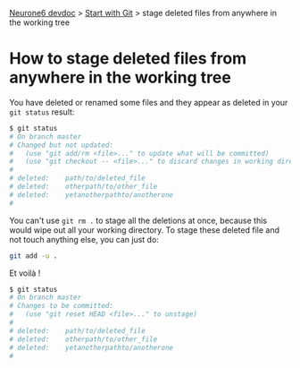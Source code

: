 [Neurone6 devdoc](../README.md) &gt; [Start with Git](git-start.md) &gt; stage deleted files from anywhere in the working tree

# How to stage deleted files from anywhere in the working tree

You have deleted or renamed some files and they appear as deleted in your ```git status``` result:
```bash
$ git status
# On branch master
# Changed but not updated:
#   (use "git add/rm <file>..." to update what will be committed)
#   (use "git checkout -- <file>..." to discard changes in working directory)
#
# deleted:    path/to/deleted_file
# deleted:    otherpath/to/other_file
# deleted:    yetanotherpathto/anotherone
#
```

You can't use ```git rm .``` to stage all the deletions at once, because this would wipe out all your working directory.
To stage these deleted file and not touch anything else, you can just do:
```bash
git add -u .
```

Et voilà !
```bash
$ git status
# On branch master
# Changes to be committed:
#   (use "git reset HEAD <file>..." to unstage)
#
# deleted:    path/to/deleted_file
# deleted:    otherpath/to/other_file
# deleted:    yetanotherpathto/anotherone
#
```
